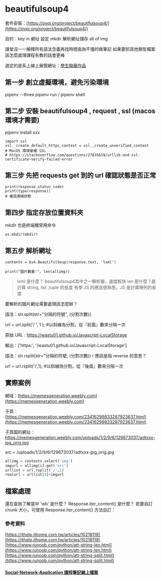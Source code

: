 # beautifulsoup4

套件安裝：[https://pypi.org/project/beautifulsoup4/](https://pypi.org/project/beautifulsoup4/)

目的：key in 網址 設定 mkdir 解析網址儲存 all of img

課堂沒一一解釋所有語法含義再找時間查詢不懂的做筆記
如果要抓其他類型檔案該怎麼處理課程有教的話會更棒

選定的是系上線上展覽網址：[學生聯展作品](https://memesgeneration.weebly.com/23416299833287923637.html)

## 第一步 創立虛擬環境，避免污染環境

pipenv --three
pipenv run / pipenv shell

## 第二步 安裝 beautifulsoup4 , request , ssl (macos 環境才需要)

pipenv install xxx

```python=
import ssl
ssl._create_default_https_context = ssl._create_unverified_context
# MacOS 環境會檔 SSL
# https://stackoverflow.com/questions/27835619/urllib-and-ssl-certificate-verify-failed-error
```

## 第三步 先把 requests get 到的 url 確認狀態是否正常

```python=
print(response.status_code)
print(type(response))
# 確認連線狀態
```

## 第四步 指定存放位置資料夾

mkdir 也是終端機常用命令

```python=
os.mkdir(mkdir)
```

## 第五步 解析網址

```python=
contents = bs4.BeautifulSoup(response.text, 'lxml')

print("圖片數量:", len(allimg))
```

> lxml 是什麼？ beautifulsoup4其中之一解析器，速度較快
> len 是什麼？是計算 string, list ,tuple 的長度
> 有學 JS 的應該很熟悉，JS 是計算陣列的長度

要解析的圖片網址需要處理該怎麼辦？

語法：str.split(str="分隔的符號", (分割次數)).

url = url.split('/ ', 1 );  #以斜線為分割，從『前面』數來分隔一次

原始 URL :
<https://wastu01.github.io/Javascript-LocalStorage>

輸出：['https:', '/wastu01.github.io/Javascript-LocalStorage']

語法：str.rsplit(str="分隔的符號,  (分割次數))
r 應該是指 reverse 的意思？

url = url.rsplit('/',1); #以斜線為分割，從『後面』數來分隔一次

## 實際案例

網域：[https://memesgeneration.weebly.com](https://memesgeneration.weebly.com)

子頁：[https://memesgeneration.weebly.com/23416299833287923637.html](https://memesgeneration.weebly.com/23416299833287923637.html)

子頁圖的網址：https://memesgeneration.weebly.com/uploads/1/2/9/6/129673037/adtxxx-jpg_orig.jpg

src = /uploads/1/2/9/6/129673037/adtxxx-jpg_orig.jpg

```python
allimg = contents.select('img')
imgurl = allimg[i].get('src')
urllist = url.rsplit('/',1)
realurl = urllist[0]+imgurl
```

## 檔案處理

還在查詢了解當中 'wb' 是什麼？ Response.iter_content() 是什麼？
若要自訂 chunk 大小，可使用 Response.iter_content() 方法自訂：

 <!-- os.path.join(mkdir, os.path.basename(imgurl)), 'wb'-->

### 參考資料

[https://ithelp.ithome.com.tw/articles/10218119](https://ithelp.ithome.com.tw/articles/10218119)
[https://www.runoob.com/python/att-string-len.html](https://www.runoob.com/python/att-string-len.html)
[https://www.runoob.com/python/att-string-split.html](https://www.runoob.com/python/att-string-split.html)

#### [Social-Network-Application 課程筆記線上檔案](https://github.com/wastu01/Social-Network-Application)
